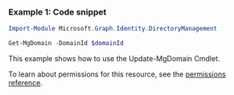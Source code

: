 ### Example 1: Code snippet

```powershellImport-Module Microsoft.Graph.Identity.DirectoryManagement

Get-MgDomain -DomainId $domainId
```
This example shows how to use the Update-MgDomain Cmdlet.
To learn about permissions for this resource, see the [permissions reference](/graph/permissions-reference).


